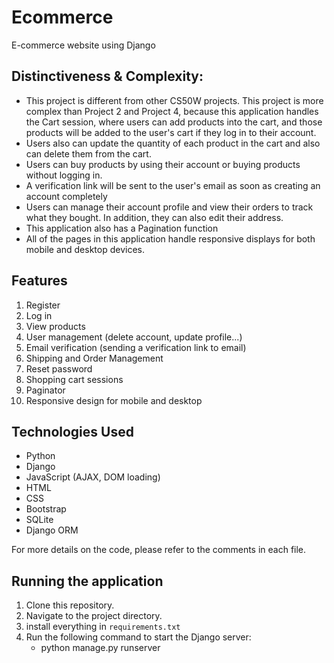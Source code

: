 # Ecommerce
E-commerce website using Django

## Distinctiveness & Complexity:
- This project is different from other CS50W projects. This project is more complex than Project 2 and Project 4, because this application handles the Cart session, where users can add products into the cart, and those products will be added to the user's cart if they log in to their account.
- Users also can update the quantity of each product in the cart and also can delete them from the cart.
- Users can buy products by using their account or buying products without logging in.
- A verification link will be sent to the user's email as soon as creating an account completely
- Users can manage their account profile and view their orders to track what they bought. In addition, they can also edit their address.
- This application also has a Pagination function
- All of the pages in this application handle responsive displays for both mobile and desktop devices.

## Features
1. Register
2. Log in
3. View products 
4. User management (delete account, update profile...)
5. Email verification (sending a verification link to email)
6. Shipping and Order Management
7. Reset password
8. Shopping cart sessions
9. Paginator
10. Responsive design for mobile and desktop

## Technologies Used
- Python
- Django
- JavaScript (AJAX, DOM loading)
- HTML
- CSS
- Bootstrap
- SQLite
- Django ORM

For more details on the code, please refer to the comments in each file.

## Running the application
1. Clone this repository.
2. Navigate to the project directory.
3. install everything in `requirements.txt`
4. Run the following command to start the Django server:
   + python manage.py runserver

